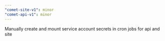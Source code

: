 ```yaml
---
"comet-site-v1": minor
"comet-api-v1": minor
---
```


Manually create and mount service account secrets in cron jobs for api and site
